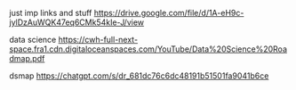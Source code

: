 just imp links and stuff
https://drive.google.com/file/d/1A-eH9c-jylDzAuWQK47eq6CMk54kIe-J/view

data science
https://cwh-full-next-space.fra1.cdn.digitaloceanspaces.com/YouTube/Data%20Science%20Roadmap.pdf

dsmap
https://chatgpt.com/s/dr_681dc76c6dc48191b51501fa9041b6ce
